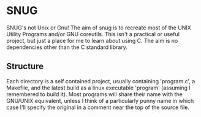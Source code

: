 # SNUG

SNUG's not Unix or Gnu!
The aim of snug is to recreate most of the UNIX Utility Programs and/or GNU coreutils.
This isn't a practical or useful project, but just a place for me to learn about
using C. The aim is no dependencies other than the C standard library.

## Structure
Each directory is a self contained project, usually containing 'program.c', a
Makefile, and the latest build as a linux executable 'program' (assuming I
remembered to build it). Most programs will share their name with the GNU/UNIX
equivalent, unless I think of a particularly punny name in which case I'll
specify the original in a comment near the top of the source file.

